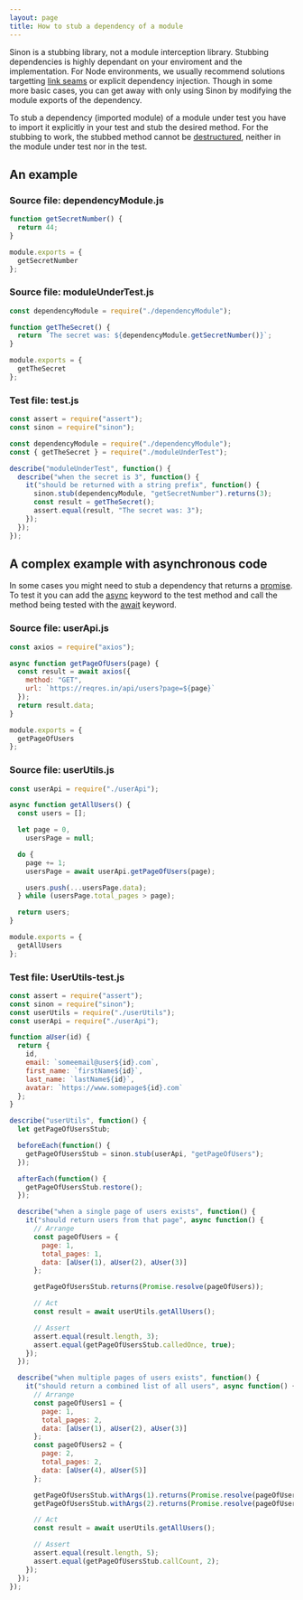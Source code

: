 ```yaml
---
layout: page
title: How to stub a dependency of a module
---
```


Sinon is a stubbing library, not a module interception library. Stubbing dependencies is highly dependant on your enviroment and the implementation. For Node environments, we usually recommend solutions targetting [link seams](../link-seams-commonjs/) or explicit dependency injection. Though in some more basic cases, you can get away with only using Sinon by modifying the module exports of the dependency.

To stub a dependency (imported module) of a module under test you have to import it explicitly in your test and stub the desired method. For the stubbing to work, the stubbed method cannot be [destructured](https://developer.mozilla.org/en-US/docs/Web/JavaScript/Reference/Operators/Destructuring_assignment), neither in the module under test nor in the test.

## An example

### Source file: dependencyModule.js

```javascript
function getSecretNumber() {
  return 44;
}

module.exports = {
  getSecretNumber
};
```

### Source file: moduleUnderTest.js

```javascript
const dependencyModule = require("./dependencyModule");

function getTheSecret() {
  return `The secret was: ${dependencyModule.getSecretNumber()}`;
}

module.exports = {
  getTheSecret
};
```

### Test file: test.js

```javascript
const assert = require("assert");
const sinon = require("sinon");

const dependencyModule = require("./dependencyModule");
const { getTheSecret } = require("./moduleUnderTest");

describe("moduleUnderTest", function() {
  describe("when the secret is 3", function() {
    it("should be returned with a string prefix", function() {
      sinon.stub(dependencyModule, "getSecretNumber").returns(3);
      const result = getTheSecret();
      assert.equal(result, "The secret was: 3");
    });
  });
});
```

## A complex example with asynchronous code

In some cases you might need to stub a dependency that returns a [promise](https://developer.mozilla.org/en-US/docs/Web/JavaScript/Reference/Global_Objects/Promise). To test it you can add the [async](https://developer.mozilla.org/en-US/docs/Web/JavaScript/Reference/Statements/async_function) keyword to the test method and call the method being tested with the [await](https://developer.mozilla.org/en-US/docs/Web/JavaScript/Reference/Operators/await) keyword.

### Source file: userApi.js

```javascript
const axios = require("axios");

async function getPageOfUsers(page) {
  const result = await axios({
    method: "GET",
    url: `https://reqres.in/api/users?page=${page}`
  });
  return result.data;
}

module.exports = {
  getPageOfUsers
};
```

### Source file: userUtils.js

```javascript
const userApi = require("./userApi");

async function getAllUsers() {
  const users = [];

  let page = 0,
    usersPage = null;

  do {
    page += 1;
    usersPage = await userApi.getPageOfUsers(page);

    users.push(...usersPage.data);
  } while (usersPage.total_pages > page);

  return users;
}

module.exports = {
  getAllUsers
};
```

### Test file: UserUtils-test.js

```javascript
const assert = require("assert");
const sinon = require("sinon");
const userUtils = require("./userUtils");
const userApi = require("./userApi");

function aUser(id) {
  return {
    id,
    email: `someemail@user${id}.com`,
    first_name: `firstName${id}`,
    last_name: `lastName${id}`,
    avatar: `https://www.somepage${id}.com`
  };
}

describe("userUtils", function() {
  let getPageOfUsersStub;

  beforeEach(function() {
    getPageOfUsersStub = sinon.stub(userApi, "getPageOfUsers");
  });

  afterEach(function() {
    getPageOfUsersStub.restore();
  });

  describe("when a single page of users exists", function() {
    it("should return users from that page", async function() {
      // Arrange
      const pageOfUsers = {
        page: 1,
        total_pages: 1,
        data: [aUser(1), aUser(2), aUser(3)]
      };

      getPageOfUsersStub.returns(Promise.resolve(pageOfUsers));

      // Act
      const result = await userUtils.getAllUsers();

      // Assert
      assert.equal(result.length, 3);
      assert.equal(getPageOfUsersStub.calledOnce, true);
    });
  });

  describe("when multiple pages of users exists", function() {
    it("should return a combined list of all users", async function() {
      // Arrange
      const pageOfUsers1 = {
        page: 1,
        total_pages: 2,
        data: [aUser(1), aUser(2), aUser(3)]
      };
      const pageOfUsers2 = {
        page: 2,
        total_pages: 2,
        data: [aUser(4), aUser(5)]
      };

      getPageOfUsersStub.withArgs(1).returns(Promise.resolve(pageOfUsers1));
      getPageOfUsersStub.withArgs(2).returns(Promise.resolve(pageOfUsers2));

      // Act
      const result = await userUtils.getAllUsers();

      // Assert
      assert.equal(result.length, 5);
      assert.equal(getPageOfUsersStub.callCount, 2);
    });
  });
});
```
